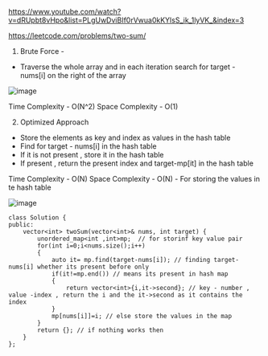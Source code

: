https://www.youtube.com/watch?v=dRUpbt8vHpo&list=PLgUwDviBIf0rVwua0kKYlsS_ik_1lyVK_&index=3

https://leetcode.com/problems/two-sum/

1. Brute Force -

- Traverse the whole array and in each iteration search for target - nums[i] on the right of the array

![image](https://user-images.githubusercontent.com/53824950/139623297-9d597b21-5b56-4afb-b06b-9826288b0e54.png)

Time Complexity - O(N^2)
Space Complexity - O(1)

2. Optimized Approach

- Store the elements as key and index as values in the hash table
- Find for target - nums[i] in the hash table 
- If it is not present , store it in the hash table
- If present , return the present index and target-mp[it] in the hash table

Time Complexity - O(N) 
Space Complexity - O(N) - For storing the values in te hash table

![image](https://user-images.githubusercontent.com/53824950/139623617-74229575-8177-4a98-95e8-3b9d12a8adb2.png)

```
class Solution {
public:
    vector<int> twoSum(vector<int>& nums, int target) {
        unordered_map<int ,int>mp;  // for storinf key value pair
        for(int i=0;i<nums.size();i++)
        {
            auto it= mp.find(target-nums[i]); // finding target-nums[i] whether its present before only
            if(it!=mp.end()) // means its present in hash map 
            {
                return vector<int>{i,it->second}; // key - number , value -index , return the i and the it->second as it contains the index
            }
            mp[nums[i]]=i; // else store the values in the map
        }
        return {}; // if nothing works then 
    }
};
```

